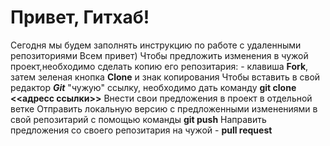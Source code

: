# Привет, Гитхаб!
Сегодня мы будем заполнять инструкцию по работе с удаленными репозиториями
Всем привет)
Чтобы предложить изменения в чужой проект,необходимо сделать копию его репозитария: - клавиша **Fork**, затем зеленая кнопка **Clone** и знак копирования
Чтобы вставить в свой редактор ***Git*** "чужую" ссылку, необходимо дать команду **git clone <<адресс ссылки>>**
Внести свои предложения в проект в отдельной ветке
Отправить локальную версию с предложенными изменениями в свой репозитарий с помощью команды **git push**
Направить предложения со своего репозитария на чужой - **pull request**